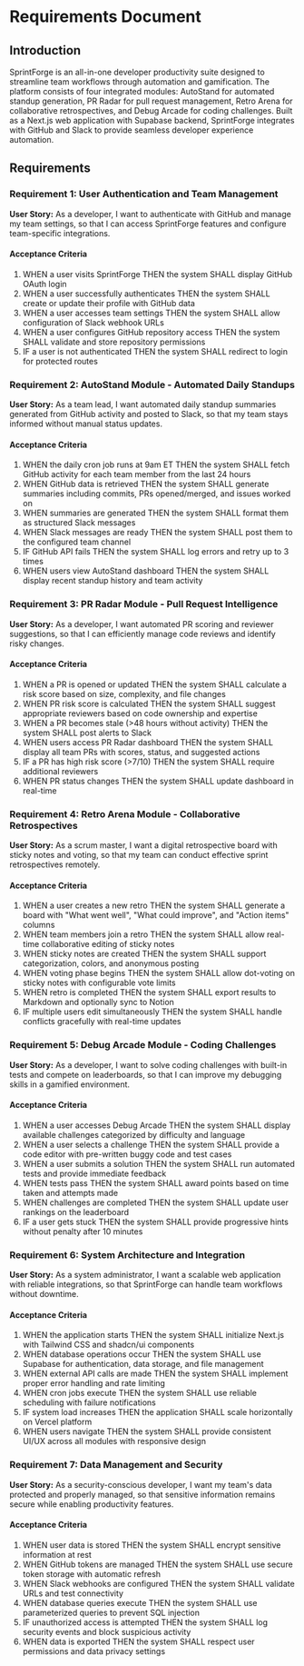# Requirements Document

## Introduction

SprintForge is an all-in-one developer productivity suite designed to streamline team workflows through automation and gamification. The platform consists of four integrated modules: AutoStand for automated standup generation, PR Radar for pull request management, Retro Arena for collaborative retrospectives, and Debug Arcade for coding challenges. Built as a Next.js web application with Supabase backend, SprintForge integrates with GitHub and Slack to provide seamless developer experience automation.

## Requirements

### Requirement 1: User Authentication and Team Management

**User Story:** As a developer, I want to authenticate with GitHub and manage my team settings, so that I can access SprintForge features and configure team-specific integrations.

#### Acceptance Criteria

1. WHEN a user visits SprintForge THEN the system SHALL display GitHub OAuth login
2. WHEN a user successfully authenticates THEN the system SHALL create or update their profile with GitHub data
3. WHEN a user accesses team settings THEN the system SHALL allow configuration of Slack webhook URLs
4. WHEN a user configures GitHub repository access THEN the system SHALL validate and store repository permissions
5. IF a user is not authenticated THEN the system SHALL redirect to login for protected routes

### Requirement 2: AutoStand Module - Automated Daily Standups

**User Story:** As a team lead, I want automated daily standup summaries generated from GitHub activity and posted to Slack, so that my team stays informed without manual status updates.

#### Acceptance Criteria

1. WHEN the daily cron job runs at 9am ET THEN the system SHALL fetch GitHub activity for each team member from the last 24 hours
2. WHEN GitHub data is retrieved THEN the system SHALL generate summaries including commits, PRs opened/merged, and issues worked on
3. WHEN summaries are generated THEN the system SHALL format them as structured Slack messages
4. WHEN Slack messages are ready THEN the system SHALL post them to the configured team channel
5. IF GitHub API fails THEN the system SHALL log errors and retry up to 3 times
6. WHEN users view AutoStand dashboard THEN the system SHALL display recent standup history and team activity

### Requirement 3: PR Radar Module - Pull Request Intelligence

**User Story:** As a developer, I want automated PR scoring and reviewer suggestions, so that I can efficiently manage code reviews and identify risky changes.

#### Acceptance Criteria

1. WHEN a PR is opened or updated THEN the system SHALL calculate a risk score based on size, complexity, and file changes
2. WHEN PR risk score is calculated THEN the system SHALL suggest appropriate reviewers based on code ownership and expertise
3. WHEN a PR becomes stale (>48 hours without activity) THEN the system SHALL post alerts to Slack
4. WHEN users access PR Radar dashboard THEN the system SHALL display all team PRs with scores, status, and suggested actions
5. IF a PR has high risk score (>7/10) THEN the system SHALL require additional reviewers
6. WHEN PR status changes THEN the system SHALL update dashboard in real-time

### Requirement 4: Retro Arena Module - Collaborative Retrospectives

**User Story:** As a scrum master, I want a digital retrospective board with sticky notes and voting, so that my team can conduct effective sprint retrospectives remotely.

#### Acceptance Criteria

1. WHEN a user creates a new retro THEN the system SHALL generate a board with "What went well", "What could improve", and "Action items" columns
2. WHEN team members join a retro THEN the system SHALL allow real-time collaborative editing of sticky notes
3. WHEN sticky notes are created THEN the system SHALL support categorization, colors, and anonymous posting
4. WHEN voting phase begins THEN the system SHALL allow dot-voting on sticky notes with configurable vote limits
5. WHEN retro is completed THEN the system SHALL export results to Markdown and optionally sync to Notion
6. IF multiple users edit simultaneously THEN the system SHALL handle conflicts gracefully with real-time updates

### Requirement 5: Debug Arcade Module - Coding Challenges

**User Story:** As a developer, I want to solve coding challenges with built-in tests and compete on leaderboards, so that I can improve my debugging skills in a gamified environment.

#### Acceptance Criteria

1. WHEN a user accesses Debug Arcade THEN the system SHALL display available challenges categorized by difficulty and language
2. WHEN a user selects a challenge THEN the system SHALL provide a code editor with pre-written buggy code and test cases
3. WHEN a user submits a solution THEN the system SHALL run automated tests and provide immediate feedback
4. WHEN tests pass THEN the system SHALL award points based on time taken and attempts made
5. WHEN challenges are completed THEN the system SHALL update user rankings on the leaderboard
6. IF a user gets stuck THEN the system SHALL provide progressive hints without penalty after 10 minutes

### Requirement 6: System Architecture and Integration

**User Story:** As a system administrator, I want a scalable web application with reliable integrations, so that SprintForge can handle team workflows without downtime.

#### Acceptance Criteria

1. WHEN the application starts THEN the system SHALL initialize Next.js with Tailwind CSS and shadcn/ui components
2. WHEN database operations occur THEN the system SHALL use Supabase for authentication, data storage, and file management
3. WHEN external API calls are made THEN the system SHALL implement proper error handling and rate limiting
4. WHEN cron jobs execute THEN the system SHALL use reliable scheduling with failure notifications
5. IF system load increases THEN the application SHALL scale horizontally on Vercel platform
6. WHEN users navigate THEN the system SHALL provide consistent UI/UX across all modules with responsive design

### Requirement 7: Data Management and Security

**User Story:** As a security-conscious developer, I want my team's data protected and properly managed, so that sensitive information remains secure while enabling productivity features.

#### Acceptance Criteria

1. WHEN user data is stored THEN the system SHALL encrypt sensitive information at rest
2. WHEN GitHub tokens are managed THEN the system SHALL use secure token storage with automatic refresh
3. WHEN Slack webhooks are configured THEN the system SHALL validate URLs and test connectivity
4. WHEN database queries execute THEN the system SHALL use parameterized queries to prevent SQL injection
5. IF unauthorized access is attempted THEN the system SHALL log security events and block suspicious activity
6. WHEN data is exported THEN the system SHALL respect user permissions and data privacy settings
